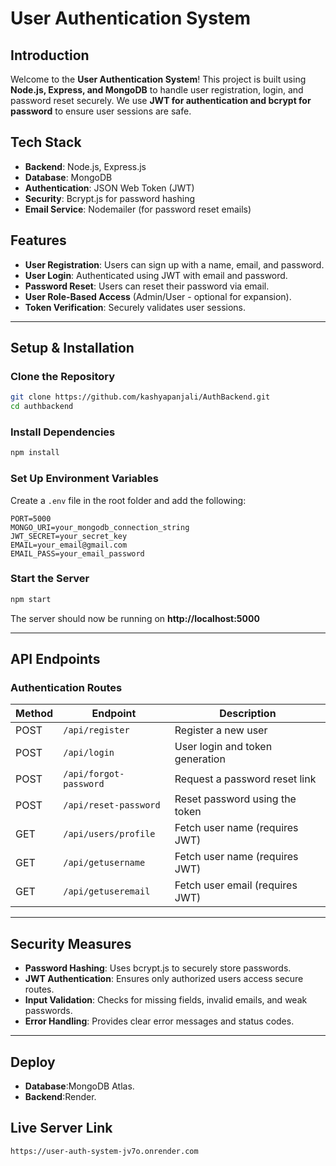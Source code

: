 # User Authentication System

## Introduction

Welcome to the **User Authentication System**! This project is built using **Node.js, Express, and MongoDB** to handle user registration, login, and password reset securely. We use **JWT for authentication and bcrypt for password** to ensure user sessions are safe.

## Tech Stack

- **Backend**: Node.js, Express.js
- **Database**: MongoDB
- **Authentication**: JSON Web Token (JWT)
- **Security**: Bcrypt.js for password hashing
- **Email Service**: Nodemailer (for password reset emails)

## Features

- **User Registration**: Users can sign up with a name, email, and password.
- **User Login**: Authenticated using JWT with email and password.
- **Password Reset**: Users can reset their password via email.
- **User Role-Based Access** (Admin/User - optional for expansion).
- **Token Verification**: Securely validates user sessions.

---

## Setup & Installation

### Clone the Repository

```sh
git clone https://github.com/kashyapanjali/AuthBackend.git
cd authbackend
```

### Install Dependencies

```sh
npm install
```

### Set Up Environment Variables

Create a `.env` file in the root folder and add the following:

```env
PORT=5000
MONGO_URI=your_mongodb_connection_string
JWT_SECRET=your_secret_key
EMAIL=your_email@gmail.com
EMAIL_PASS=your_email_password
```

### Start the Server

```sh
npm start
```

The server should now be running on **http://localhost:5000**

---

## API Endpoints

### Authentication Routes

| Method | Endpoint               | Description                     |
| ------ | ---------------------- | ------------------------------- |
| POST   | `/api/register`        | Register a new user             |
| POST   | `/api/login`           | User login and token generation |
| POST   | `/api/forgot-password` | Request a password reset link   |
| POST   | `/api/reset-password`  | Reset password using the token  |
| GET    | `/api/users/profile`   | Fetch user name (requires JWT)  |
| GET    | `/api/getusername`     | Fetch user name (requires JWT)  |
| GET    | `/api/getuseremail`    | Fetch user email (requires JWT) |

---

## Security Measures

- **Password Hashing**: Uses bcrypt.js to securely store passwords.
- **JWT Authentication**: Ensures only authorized users access secure routes.
- **Input Validation**: Checks for missing fields, invalid emails, and weak passwords.
- **Error Handling**: Provides clear error messages and status codes.

---

## Deploy

- **Database**:MongoDB Atlas.
- **Backend**:Render.

## Live Server Link

```sh
https://user-auth-system-jv7o.onrender.com

```
